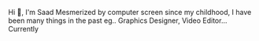Hi 👋, I'm Saad
Mesmerized by computer screen since my childhood,
I have been many things in the past eg.. Graphics Designer, Video Editor...
Currently 
